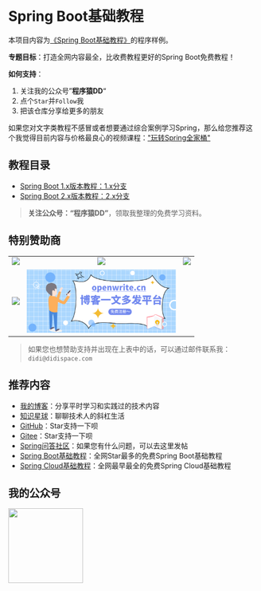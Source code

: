 # Spring Boot基础教程

本项目内容为[《Spring Boot基础教程》](http://blog.didispace.com/Spring-Boot%E5%9F%BA%E7%A1%80%E6%95%99%E7%A8%8B/)的程序样例。

**专题目标**：打造全网内容最全，比收费教程更好的Spring Boot免费教程！

**如何支持**：
1. 关注我的公众号”**程序猿DD**“
2. 点个`Star`并`Follow`我
3. 把该仓库分享给更多的朋友

如果您对文字类教程不感冒或者想要通过综合案例学习Spring，那么给您推荐这个我觉得目前内容与价格最良心的视频课程：["玩转Spring全家桶"](https://time.geekbang.org/course/intro/100023501?code=d1se%2F7ugeBEyuU%2FIYp1ynfSZa6ulbGhhDK%2Fkpn3-lFc%3D)

## 教程目录

- [Spring Boot 1.x版本教程：1.x分支](../../tree/1.x)
- [Spring Boot 2.x版本教程：2.x分支](../../tree/2.x)

> **关注公众号：“程序猿DD”**，领取我整理的免费学习资料。<br>

## 特别赞助商

<table>
      <tbody>
        <tr>
          <td align="center" valign="middle">
            <a href="https://coding.net/?utm_source=zhaiyongchao&utm_medium=banner&utm_campaign=march2019" target="_blank">
              <img width="300" src="https://github.com/dyc87112/SpringBoot-Learning/blob/master/sponsor/git-springboot-sponsor-1-500X166.jpg?raw=true">
            </a>
          </td>
          <td align="center" valign="middle">
            <a href="https://www.aliyun.com/minisite/goods?userCode=wxfqkr0o&share_source=copy_link" target="_blank">
              <img width="300" src="https://tva1.sinaimg.cn/large/006tNbRwgy1g9utcfi2hxj308c02i755.jpg">
            </a>
          </td>  
          <td align="center" valign="middle">
            <a href="http://gk.link/a/103EK" target="_blank">
              <img width="300" src="https://github.com/dyc87112/SpringBoot-Learning/blob/master/sponsor/git-springboot-sponsor-4.jpg?raw=true">
            </a>
          </td>  
        </tr>
        <tr>
          <td align="center" valign="middle">
            <a href="https://cloud.tencent.com/redirect.php?redirect=1027&cps_key=f6a8af1297bfac40b9d10ffa1270029a&from=console" target="_blank">
              <img width="300" src="https://github.com/dyc87112/SpringBoot-Learning/blob/master/sponsor/git-springboot-sponsor-5.jpg?raw=true">
            </a>
          </td> 
          <td align="center" valign="middle">
             <a href="https://openwrite.cn/?from=didi-springboot" target="_blank">
               <img width="300" src="https://github.com/dyc87112/SpringCloud-Learning/blob/master/sponsor/openwrite.png?raw=true">
             </a>
          </td> 
        </tr>
      </tbody>
</table>

> 如果您也想赞助支持并出现在上表中的话，可以通过邮件联系我：`didi@didispace.com`

## 推荐内容

- [我的博客](http://blog.didispace.com)：分享平时学习和实践过的技术内容
- [知识星球](https://t.xiaomiquan.com/zfEiY3v)：聊聊技术人的斜杠生活
- [GitHub](https://github.com/dyc87112/SpringBoot-Learning)：Star支持一下呗
- [Gitee](https://gitee.com/didispace/SpringBoot-Learning)：Star支持一下呗
- [Spring问答社区](http://www.spring4all.com/)：如果您有什么问题，可以去这里发帖
- [Spring Boot基础教程](http://blog.didispace.com/Spring-Boot%E5%9F%BA%E7%A1%80%E6%95%99%E7%A8%8B/)：全网Star最多的免费Spring Boot基础教程
- [Spring Cloud基础教程](http://blog.didispace.com/Spring-Cloud%E5%9F%BA%E7%A1%80%E6%95%99%E7%A8%8B/)：全网最早最全的免费Spring Cloud基础教程

## 我的公众号

<img src="http://blog.didispace.com/css/images/weixin.jpg" style="width:150px;height:150px;" />
